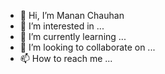 - 👋 Hi, I’m Manan Chauhan
- 👀 I’m interested in ...
- 🌱 I’m currently learning ...
- 💞️ I’m looking to collaborate on ...
- 📫 How to reach me ...

<!---
varadam/varadam is a ✨ special ✨ repository because its `README.md` (this file) appears on your GitHub profile.
You can click the Preview link to take a look at your changes.
--->
